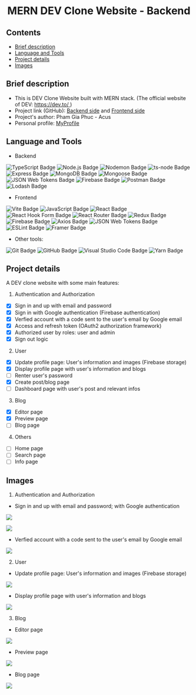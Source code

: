 <h1 align="center">MERN DEV Clone Website - Backend</h1>

## Contents

- [Brief description](#brief-description)
- [Language and Tools](#language-and-tools)
- [Project details](#project-details)
- [Images](#images)

## Brief description

- This is DEV Clone Website built with MERN stack. (The official website of DEV: [https://dev.to/ ](https://dev.to/))
- Project link (GitHub): [Backend side](https://github.com/phamgiaphuc/dev-website-clone-backend) and [Frontend side](https://github.com/phamgiaphuc/dev-website-clone-frontend)
- Project's author: Pham Gia Phuc - Acus
- Personal profile: [MyProfile](https://github.com/phamgiaphuc)

## Language and Tools

- Backend

![TypeScript Badge](https://img.shields.io/badge/TypeScript-3178C6?logo=typescript&logoColor=fff&style=flat)
![Node.js Badge](https://img.shields.io/badge/Node.js-393?logo=nodedotjs&logoColor=fff&style=flat)
![Nodemon Badge](https://img.shields.io/badge/Nodemon-76D04B?logo=nodemon&logoColor=fff&style=flat)
![ts-node Badge](https://img.shields.io/badge/ts--node-3178C6?logo=tsnode&logoColor=fff&style=flat)
![Express Badge](https://img.shields.io/badge/Express-000?logo=express&logoColor=fff&style=flat)
![MongoDB Badge](https://img.shields.io/badge/MongoDB-47A248?logo=mongodb&logoColor=fff&style=flat)
![Mongoose Badge](https://img.shields.io/badge/Mongoose-800?logo=mongoose&logoColor=fff&style=flat)
![JSON Web Tokens Badge](https://img.shields.io/badge/JSON%20Web%20Tokens-000?logo=jsonwebtokens&logoColor=fff&style=flat)
![Firebase Badge](https://img.shields.io/badge/Firebase-FFCA28?logo=firebase&logoColor=000&style=flat)
![Postman Badge](https://img.shields.io/badge/Postman-FF6C37?logo=postman&logoColor=fff&style=flat)
![Lodash Badge](https://img.shields.io/badge/Lodash-3492FF?logo=lodash&logoColor=fff&style=flat)

- Frontend

![Vite Badge](https://img.shields.io/badge/Vite-646CFF?logo=vite&logoColor=fff&style=flat)
![JavaScript Badge](https://img.shields.io/badge/JavaScript-F7DF1E?logo=javascript&logoColor=000&style=flat)
![React Badge](https://img.shields.io/badge/React-61DAFB?logo=react&logoColor=000&style=flat)
![React Hook Form Badge](https://img.shields.io/badge/React%20Hook%20Form-EC5990?logo=reacthookform&logoColor=fff&style=flat)
![React Router Badge](https://img.shields.io/badge/React%20Router-CA4245?logo=reactrouter&logoColor=fff&style=flat)
![Redux Badge](https://img.shields.io/badge/Redux-764ABC?logo=redux&logoColor=fff&style=flat)
![Firebase Badge](https://img.shields.io/badge/Firebase-FFCA28?logo=firebase&logoColor=000&style=flat)
![Axios Badge](https://img.shields.io/badge/Axios-5A29E4?logo=axios&logoColor=fff&style=flat)
![JSON Web Tokens Badge](https://img.shields.io/badge/JSON%20Web%20Tokens-000?logo=jsonwebtokens&logoColor=fff&style=flat)
![ESLint Badge](https://img.shields.io/badge/ESLint-4B32C3?logo=eslint&logoColor=fff&style=flat)
![Framer Badge](https://img.shields.io/badge/Framer-05F?logo=framer&logoColor=fff&style=flat)

- Other tools:

![Git Badge](https://img.shields.io/badge/Git-F05032?logo=git&logoColor=fff&style=flat)
![GitHub Badge](https://img.shields.io/badge/GitHub-181717?logo=github&logoColor=fff&style=flat)
![Visual Studio Code Badge](https://img.shields.io/badge/Visual%20Studio%20Code-007ACC?logo=visualstudiocode&logoColor=fff&style=flat)
![Yarn Badge](https://img.shields.io/badge/Yarn-2C8EBB?logo=yarn&logoColor=fff&style=flat)

## Project details

A DEV clone website with some main features:

1. Authentication and Authorization

- [x] Sign in and up with email and password
- [x] Sign in with Google authentication (Firebase authentication)
- [x] Verfied account with a code sent to the user's email by Google email
- [x] Access and refresh token (OAuth2 authorization framework)
- [x] Authorized user by roles: user and admin
- [x] Sign out logic

2. User

- [x] Update profile page: User's information and images (Firebase storage)
- [x] Display profile page with user's information and blogs
- [ ] Renter user's password
- [x] Create post/blog page
- [ ] Dashboard page with user's post and relevant infos

3. Blog

- [x] Editor page
- [x] Preview page
- [ ] Blog page

4. Others

- [ ] Home page
- [ ] Search page
- [ ] Info page

## Images

1. Authentication and Authorization

- Sign in and up with email and password; with Google authentication

![](./images/SignInPage.png)

![](./images/SignUpPage.png)

- Verfied account with a code sent to the user's email by Google email

![](./images/VerificationPage.png)

2. User

- Update profile page: User's information and images (Firebase storage)

![](./images/ProfilePage.png)

- Display profile page with user's information and blogs

![](./images/UserPage.png)

3. Blog

- Editor page

![](./images/EditorPage.png)

- Preview page

![](./images/PreviewPage.png)

- Blog page

![](./images/BlogPage.png)
